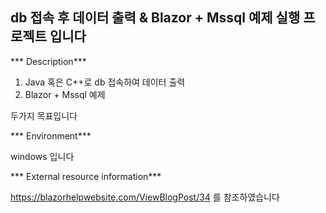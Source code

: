 ## **db 접속 후 데이터 출력 & Blazor + Mssql 예제 실행 프로젝트 입니다**




*** Description***

1. Java 혹은 C++로 db 접속하여 데이터 출력
2. Blazor + Mssql 예제

두가지 목표입니다




*** Environment***

windows 입니다




*** External resource information***

https://blazorhelpwebsite.com/ViewBlogPost/34
를 참조하였습니다
